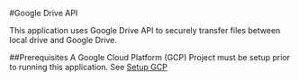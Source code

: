 #Google Drive API

This application uses Google Drive API to securely transfer files between local drive and Google Drive. 

##Prerequisites
A Google Cloud Platform (GCP) Project must be setup prior to running this application. See [Setup GCP](doc/setup-gcp.md)